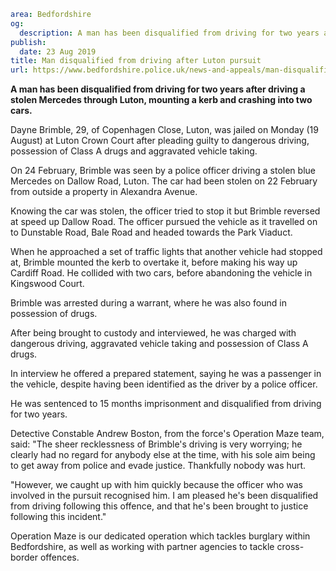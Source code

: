 ```yaml
area: Bedfordshire
og:
  description: A man has been disqualified from driving for two years after driving a stolen Mercedes through Luton, mounting a kerb and crashing into two cars.
publish:
  date: 23 Aug 2019
title: Man disqualified from driving after Luton pursuit
url: https://www.bedfordshire.police.uk/news-and-appeals/man-disqualified-pursuit-aug2019
```

**A man has been disqualified from driving for two years after driving a stolen Mercedes through Luton, mounting a kerb and crashing into two cars.**

Dayne Brimble, 29, of Copenhagen Close, Luton, was jailed on Monday (19 August) at Luton Crown Court after pleading guilty to dangerous driving, possession of Class A drugs and aggravated vehicle taking.

On 24 February, Brimble was seen by a police officer driving a stolen blue Mercedes on Dallow Road, Luton. The car had been stolen on 22 February from outside a property in Alexandra Avenue.

Knowing the car was stolen, the officer tried to stop it but Brimble reversed at speed up Dallow Road. The officer pursued the vehicle as it travelled on to Dunstable Road, Bale Road and headed towards the Park Viaduct.

When he approached a set of traffic lights that another vehicle had stopped at, Brimble mounted the kerb to overtake it, before making his way up Cardiff Road. He collided with two cars, before abandoning the vehicle in Kingswood Court.

Brimble was arrested during a warrant, where he was also found in possession of drugs.

After being brought to custody and interviewed, he was charged with dangerous driving, aggravated vehicle taking and possession of Class A drugs.

In interview he offered a prepared statement, saying he was a passenger in the vehicle, despite having been identified as the driver by a police officer.

He was sentenced to 15 months imprisonment and disqualified from driving for two years.

Detective Constable Andrew Boston, from the force's Operation Maze team, said: "The sheer recklessness of Brimble's driving is very worrying; he clearly had no regard for anybody else at the time, with his sole aim being to get away from police and evade justice. Thankfully nobody was hurt.

"However, we caught up with him quickly because the officer who was involved in the pursuit recognised him. I am pleased he's been disqualified from driving following this offence, and that he's been brought to justice following this incident."

Operation Maze is our dedicated operation which tackles burglary within Bedfordshire, as well as working with partner agencies to tackle cross-border offences.
